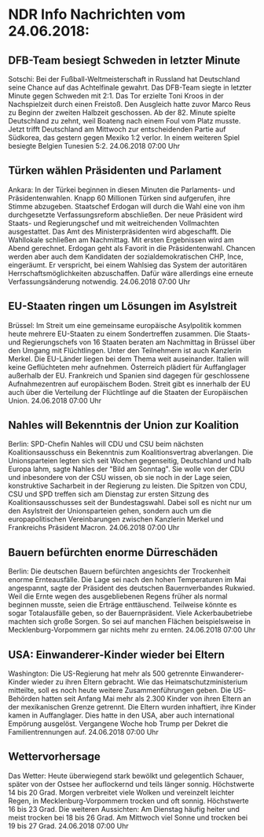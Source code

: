# NDR Info Nachrichten vom 24.06.2018:


## DFB-Team besiegt Schweden in letzter Minute
Sotschi: Bei der Fußball-Weltmeisterschaft in Russland hat Deutschland seine Chance auf das Achtelfinale gewahrt. Das DFB-Team siegte in letzter Minute gegen Schweden mit 2:1. Das Tor erzielte Toni Kroos in der Nachspielzeit durch einen Freistoß. Den Ausgleich hatte zuvor Marco Reus zu Beginn der zweiten Halbzeit geschossen. Ab der 82. Minute spielte Deutschland zu zehnt, weil Boateng nach einem Foul vom Platz musste. Jetzt trifft Deutschland am Mittwoch zur entscheidenden Partie auf Südkorea, das gestern gegen Mexiko 1:2 verlor. In einem weiteren Spiel besiegte Belgien Tunesien 5:2. 24.06.2018 07:00 Uhr 

## Türken wählen Präsidenten und Parlament
Ankara: In der Türkei beginnen in diesen Minuten die Parlaments- und Präsidentenwahlen. Knapp 60 Millionen Türken sind aufgerufen, ihre Stimme abzugeben. Staatschef Erdogan will durch die Wahl eine von ihm durchgesetzte Verfassungsreform abschließen. Der neue Präsident wird Staats- und Regierungschef und mit weitreichenden Vollmachten ausgestattet. Das Amt des Ministerpräsidenten wird abgeschafft. Die Wahllokale schließen am Nachmittag. Mit ersten Ergebnissen wird am Abend gerechnet. Erdogan geht als Favorit in die Präsidentenwahl. Chancen werden aber auch dem Kandidaten der sozialdemokratischen CHP, Ince, eingeräumt. Er verspricht, bei einem Wahlsieg das System der autoritären Herrschaftsmöglichkeiten abzuschaffen. Dafür wäre allerdings eine erneute Verfassungsänderung notwendig. 24.06.2018 07:00 Uhr 

## EU-Staaten ringen um Lösungen im Asylstreit
Brüssel:	Im Streit um eine gemeinsame europäische Asylpolitik kommen heute mehrere EU-Staaten zu einem Sondertreffen zusammen. Die Staats- und Regierungschefs von 16 Staaten beraten am Nachmittag in Brüssel über den Umgang mit Flüchtlingen. Unter den Teilnehmern ist auch Kanzlerin Merkel. Die EU-Länder liegen bei dem Thema weit auseinander. Italien will keine Geflüchteten mehr aufnehmen. Österreich plädiert für Auffanglager außerhalb der EU. Frankreich und Spanien sind dagegen für geschlossene Aufnahmezentren auf europäischem Boden. Streit gibt es innerhalb der EU auch über die Verteilung der Flüchtlinge auf die Staaten der Europäischen Union. 24.06.2018 07:00 Uhr 

## Nahles will Bekenntnis der Union zur Koalition
Berlin: SPD-Chefin Nahles will CDU und CSU beim nächsten Koalitionsausschuss ein Bekenntnis zum Koalitionsvertrag abverlangen. Die Unionsparteien legten sich seit Wochen gegenseitig, Deutschland und halb Europa lahm, sagte Nahles der "Bild am Sonntag". Sie wolle von der CDU und inbesondere von der CSU wissen, ob sie noch in der Lage seien, konstruktive Sacharbeit in der Regierung zu leisten. Die Spitzen von CDU, CSU und SPD treffen sich am Dienstag zur ersten Sitzung des Koalitionsausschusses seit der Bundestagswahl. Dabei soll es nicht nur um den Asylstreit der Unionsparteien gehen, sondern auch um die europapolitischen Vereinbarungen zwischen Kanzlerin Merkel und Frankreichs Präsident Macron. 24.06.2018 07:00 Uhr 

## Bauern befürchten enorme Dürreschäden
Berlin: Die deutschen Bauern befürchten angesichts der Trockenheit enorme Ernteausfälle. Die Lage sei nach den hohen Temperaturen im Mai angespannt, sagte der Präsident des deutschen Bauernverbandes Rukwied. Weil die Ernte wegen des ausgebliebenen Regens früher als normal beginnen musste, seien die Erträge enttäuschend. Teilweise könnte es sogar Totalausfälle geben, so der
Bauernpräsident. Viele Ackerbaubetriebe machten sich große Sorgen. So sei auf manchen Flächen beispielsweise in Mecklenburg-Vorpommern gar nichts mehr zu ernten. 24.06.2018 07:00 Uhr 

## USA: Einwanderer-Kinder wieder bei Eltern
Washington: Die US-Regierung hat mehr als 500 getrennte Einwanderer-Kinder wieder zu ihren Eltern gebracht. Wie das Heimatschutzministerium mitteilte, soll es noch heute weitere Zusammenführungen geben. Die US-Behörden hatten seit Anfang Mai mehr als 2.300 Kinder von ihren Eltern an der mexikanischen Grenze getrennt. Die Eltern wurden inhaftiert, ihre Kinder kamen in Auffanglager. Dies hatte in den USA, aber auch international Empörung ausgelöst. Vergangene Woche hob Trump per Dekret die Familientrennungen auf. 24.06.2018 07:00 Uhr 

## Wettervorhersage
Das Wetter:
Heute überwiegend stark bewölkt und gelegentlich Schauer, später von der Ostsee her auflockernd und teils länger sonnig. Höchstwerte 14 bis 20 Grad. Morgen verbreitet viele Wolken und vereinzelt leichter Regen, in Mecklenburg-Vorpommern trocken und oft sonnig. Höchstwerte 16 bis 23 Grad. Die weiteren Aussichten: Am Dienstag häufig heiter und meist trocken bei 18 bis 26 Grad. Am Mittwoch viel Sonne und trocken bei 19 bis 27 Grad. 24.06.2018 07:00 Uhr 
